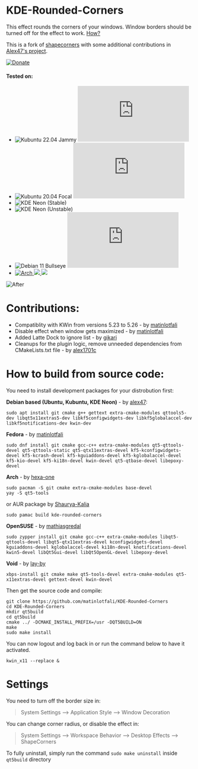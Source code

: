 # KDE-Rounded-Corners

This effect rounds the corners of your windows. Window borders should be turned off for the effect to work. [How?](#settings)

This is a fork of [shapecorners](https://sourceforge.net/projects/shapecorners/) with some additional contributions in [Alex47's project](https://github.com/alex47/KDE-Rounded-Corners).

[![Donate](https://img.shields.io/badge/Wish%20me%20be%20more%20active%20on%20this%3F%20Motivate%20me%20with-Paypal-blue)](https://www.paypal.com/donate/?business=WYGJ6T4J23P2L&no_recurring=0&currency_code=CAD)

#### Tested on:
- ![Kubuntu 22.04 Jammy](https://img.shields.io/github/workflow/status/matinlotfali/KDE-Rounded-Corners/Kubuntu%2022.04?label=Kubuntu%2022.04%20Jammy&logo=kubuntu) [![Deb Binary](https://img.shields.io/github/downloads/matinlotfali/KDE-Rounded-Corners/latest/kwin4-effect-shapecorners-kubuntu2204-amd64.deb?label=Download%20deb)](https://github.com/matinlotfali/KDE-Rounded-Corners/releases/download/v0.1.1_kubuntu_22.04/kwin4-effect-shapecorners-kubuntu2204-amd64.deb)
- ![Kubuntu 20.04 Focal](https://img.shields.io/github/workflow/status/matinlotfali/KDE-Rounded-Corners/Kubuntu%2020.04?label=Kubuntu%2020.04%20Focal&logo=kubuntu) [![Deb Binary](https://img.shields.io/github/downloads/matinlotfali/KDE-Rounded-Corners/v0.1.1/kwin4-effect-shapecorners-kubuntu2004-amd64.deb?label=Download%20deb)](https://github.com/matinlotfali/KDE-Rounded-Corners/releases/download/v0.1.1/kwin4-effect-shapecorners-kubuntu2004-amd64.deb)
- ![KDE Neon (Stable)](https://img.shields.io/github/workflow/status/matinlotfali/KDE-Rounded-Corners/KDE%20Neon%20(Stable)?label=KDE%20Neon%20%28Stable%29&logo=kde&logoColor=white)
- ![KDE Neon (Unstable)](https://img.shields.io/github/workflow/status/matinlotfali/KDE-Rounded-Corners/KDE%20Neon%20(Unstable)?label=KDE%20Neon%20%28Unstable%29&logo=kde&logoColor=white)
- ![Debian 11 Bullseye](https://img.shields.io/github/workflow/status/matinlotfali/KDE-Rounded-Corners/Debian?label=Debian%2011%20Bullseye&logo=debian) [![Deb Binary](https://img.shields.io/github/downloads/matinlotfali/KDE-Rounded-Corners/v0.1.1/kwin4-effect-shapecorners-debian11-amd64.deb?label=Download%20deb)](https://github.com/matinlotfali/KDE-Rounded-Corners/releases/download/v0.1.1/kwin4-effect-shapecorners-kubuntu2004-amd64.deb)
- [![Arch](https://img.shields.io/github/workflow/status/matinlotfali/KDE-Rounded-Corners/Debian?label=Arch%20Linux&logo=archlinux&logoColor=white) ![](https://img.shields.io/aur/maintainer/kde-rounded-corners?label=AUR%20Maintainer) ![](https://img.shields.io/aur/votes/kde-rounded-corners?label=AUR%20Votes)](https://aur.archlinux.org/packages/kde-rounded-corners)

![After](https://raw.githubusercontent.com/alex47/KDE-Rounded-Corners/master/screenshots/after.PNG)

# Contributions:

- Compatiblity with KWin from versions 5.23 to 5.26 - by [matinlotfali](https://github.com/matinlotfali)
- Disable effect when window gets maximized - by [matinlotfali](https://github.com/matinlotfali)
- Added Latte Dock to ignore list - by [gikari](https://github.com/gikari)
- Cleanups for the plugin logic, remove unneeded dependencies from CMakeLists.txt file - by [alex1701c](https://github.com/alex1701c)

# How to build from source code:

You need to install development packages for your distrobution first:

**Debian based (Ubuntu, Kubuntu, KDE Neon)** - by [alex47](https://github.com/alex47):
```
sudo apt install git cmake g++ gettext extra-cmake-modules qttools5-dev libqt5x11extras5-dev libkf5configwidgets-dev libkf5globalaccel-dev libkf5notifications-dev kwin-dev 
```
**Fedora** - by [matinlotfali](https://github.com/matinlotfali)
```
sudo dnf install git cmake gcc-c++ extra-cmake-modules qt5-qttools-devel qt5-qttools-static qt5-qtx11extras-devel kf5-kconfigwidgets-devel kf5-kcrash-devel kf5-kguiaddons-devel kf5-kglobalaccel-devel kf5-kio-devel kf5-ki18n-devel kwin-devel qt5-qtbase-devel libepoxy-devel
```
**Arch** - by [hexa-one](https://github.com/hexa-one)
```
sudo pacman -S git cmake extra-cmake-modules base-devel
yay -S qt5-tools
```
or AUR package by [Shaurya-Kalia](https://github.com/Shaurya-Kalia)

```
sudo pamac build kde-rounded-corners
```
**OpenSUSE** - by [mathiasgredal](https://github.com/mathiasgredal)
```
sudo zypper install git cmake gcc-c++ extra-cmake-modules libqt5-qttools-devel libqt5-qtx11extras-devel kconfigwidgets-devel kguiaddons-devel kglobalaccel-devel ki18n-devel knotifications-devel kwin5-devel libQt5Gui-devel libQt5OpenGL-devel libepoxy-devel
```
**Void** - by [lay-by](https://github.com/lay-by)
```
xbps-install git cmake make qt5-tools-devel extra-cmake-modules qt5-x11extras-devel gettext-devel kwin-devel
```
Then get the source code and compile:
```
git clone https://github.com/matinlotfali/KDE-Rounded-Corners
cd KDE-Rounded-Corners
mkdir qt5build
cd qt5build
cmake ../ -DCMAKE_INSTALL_PREFIX=/usr -DQT5BUILD=ON
make
sudo make install
```

You can now logout and log back in or run the command below to have it activated.
```
kwin_x11 --replace &
```

# Settings

You need to turn off the border size in:

> System Settings --> Application Style --> Window Decoration

You can change corner radius, or disable the effect in:

> System Settings --> Workspace Behavior --> Desktop Effects --> ShapeCorners

To fully uninstall, simply run the command `sudo make uninstall` inside `qt5build` directory
